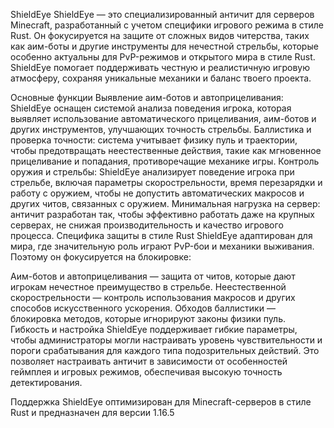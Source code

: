 ShieldEye
ShieldEye — это специализированный античит для серверов Minecraft, разработанный с учетом специфики игрового режима в стиле Rust. Он фокусируется на защите от сложных видов читерства, таких как аим-боты и другие инструменты для нечестной стрельбы, которые особенно актуальны для PvP-режимов и открытого мира в стиле Rust. ShieldEye помогает поддерживать честную и реалистичную игровую атмосферу, сохраняя уникальные механики и баланс твоего проекта.

Основные функции
Выявление аим-ботов и автоприцеливания: ShieldEye оснащен системой анализа поведения игрока, которая выявляет использование автоматического прицеливания, аим-ботов и других инструментов, улучшающих точность стрельбы.
Баллистика и проверка точности: система учитывает физику пуль и траектории, чтобы предотвращать неестественные действия, такие как мгновенное прицеливание и попадания, противоречащие механике игры.
Контроль оружия и стрельбы: ShieldEye анализирует поведение игрока при стрельбе, включая параметры скорострельности, время перезарядки и работу с оружием, чтобы не допустить автоматических макросов и других читов, связанных с оружием.
Минимальная нагрузка на сервер: античит разработан так, чтобы эффективно работать даже на крупных серверах, не снижая производительность и качество игрового процесса.
Специфика защиты в стиле Rust
ShieldEye адаптирован для мира, где значительную роль играют PvP-бои и механики выживания. Поэтому он фокусируется на блокировке:

Аим-ботов и автоприцеливания — защита от читов, которые дают игрокам нечестное преимущество в стрельбе.
Неестественной скорострельности — контроль использования макросов и других способов искусственного ускорения.
Обходов баллистики — блокировка методов, которые игнорируют законы физики пуль.
Гибкость и настройка
ShieldEye поддерживает гибкие параметры, чтобы администраторы могли настраивать уровень чувствительности и пороги срабатывания для каждого типа подозрительных действий. Это позволяет настраивать античит в зависимости от особенностей геймплея и игровых режимов, обеспечивая высокую точность детектирования.

Поддержка
ShieldEye оптимизирован для Minecraft-серверов в стиле Rust и предназначен для версии 1.16.5
